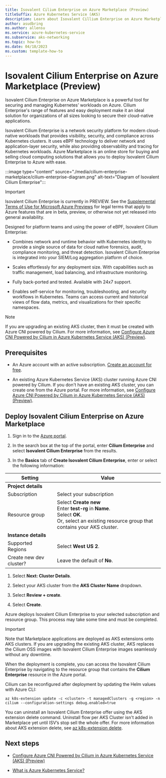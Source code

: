 ```yaml
---
title: Isovalent Cilium Enterprise on Azure Marketplace (Preview)
titleSuffix: Azure Kubernetes Service (AKS)
description: Learn about Isovalent Cillium Enterprise on Azure Marketplace and how to deploy it on Azure. 
author: asudbring
ms.author: allensu
ms.service: azure-kubernetes-service
ms.subservice: aks-networking
ms.topic: how-to
ms.date: 04/18/2023
ms.custom: template-how-to
---
```


# Isovalent Cilium Enterprise on Azure Marketplace (Preview)

Isovalent Cilium Enterprise on Azure Marketplace is a powerful tool for securing and managing Kubernetes’ workloads on Azure. Cilium Enterprise's range of features and easy deployment make it an ideal solution for organizations of all sizes looking to secure their cloud-native applications. 

Isovalent Cilium Enterprise is a network security platform for modern cloud-native workloads that provides visibility, security, and compliance across Kubernetes clusters. It uses eBPF technology to deliver network and application-layer security, while also providing observability and tracing for Kubernetes workloads. Azure Marketplace is an online store for buying and selling cloud computing solutions that allows you to deploy Isovalent Cilium Enterprise to Azure with ease. 

:::image type="content" source="./media/cilium-enterprise-marketplace/cilium-enterprise-diagram.png" alt-text="Diagram of Isovalent Cilium Enterprise":::

> [!IMPORTANT]
> Isovalent Cilium Enterprise is currently in PREVIEW.
> See the [Supplemental Terms of Use for Microsoft Azure Previews](https://azure.microsoft.com/support/legal/preview-supplemental-terms/) for legal terms that apply to Azure features that are in beta, preview, or otherwise not yet released into general availability.

Designed for platform teams and using the power of eBPF, Isovalent Cilium Enterprise:

* Combines network and runtime behavior with Kubernetes identity to provide a single source of data for cloud native forensics, audit, compliance monitoring, and threat detection. Isovalent Cilium Enterprise is integrated into your SIEM/Log aggregation platform of choice.

* Scales effortlessly for any deployment size. With capabilities such as traffic management, load balancing, and infrastructure monitoring.

* Fully back-ported and tested. Available with 24x7 support.

* Enables self-service for monitoring, troubleshooting, and security workflows in Kubernetes. Teams can access current and historical views of flow data, metrics, and visualizations for their specific namespaces.

> [!NOTE]
> If you are upgrading an existing AKS cluster, then it must be created with Azure CNI powered by Cilium. For more information, see [Configure Azure CNI Powered by Cilium in Azure Kubernetes Service (AKS) (Preview)](azure-cni-powered-by-cilium.md).

## Prerequisites

- An Azure account with an active subscription. [Create an account for free](https://azure.microsoft.com/free/?WT.mc_id=A261C142F).

- An existing Azure Kubernetes Service (AKS) cluster running Azure CNI powered by Cilium. If you don't have an existing AKS cluster, you can create one from the Azure portal. For more information, see [Configure Azure CNI Powered by Cilium in Azure Kubernetes Service (AKS) (Preview)](azure-cni-powered-by-cilium.md).

## Deploy Isovalent Cilium Enterprise on Azure Marketplace

1. Sign in to the [Azure portal](https://portal.azure.com/).

1. In the search box at the top of the portal, enter **Cilium Enterprise** and select **Isovalent Cilium Enterprise** from the results.

1. In the **Basics** tab of **Create Isovalent Cilium Enterprise**, enter or select the following information:

| Setting | Value |
| --- | --- |
| **Project details** | |
| Subscription | Select your subscription |
| Resource group | Select **Create new** </br> Enter **test-rg** in **Name**. </br> Select **OK**. </br> Or, select an existing resource group that contains your AKS cluster. |
| **Instance details** | |
| Supported Regions | Select **West US 2**. |
| Create new dev cluster? | Leave the default of **No**. |

1. Select **Next: Cluster Details**.

1. Select your AKS cluster from the **AKS Cluster Name** dropdown.

1. Select **Review + create**.

1. Select **Create**.

Azure deploys Isovalent Cilium Enterprise to your selected subscription and resource group. This process may take some time and must be completed. 

> [!IMPORTANT]
> Note that Marketplace applications are deployed as AKS extensions onto AKS clusters. If you are upgrading the existing AKS cluster, AKS replaces the Cilium OSS images with Isovalent Cilium Enterprise images seamlessly without any downtime. 

When the deployment is complete, you can access the Isovalent Cilium Enterprise by navigating to the resource group that contains the **Cilium Enterprise** resource in the Azure portal.

Cilium can be reconfigured after deployment by updating the Helm values with Azure CLI:

```azurecli
az k8s-extension update -c <cluster> -t managedClusters -g <region> -n cilium --configuration-settings debug.enabled=true
```

You can uninstall an Isovalent Cilium Enterprise offer using the AKS extension delete command. Uninstall flow per AKS Cluster isn't added in Marketplace yet until ISV’s stop sell the whole offer. For more information about AKS extension delete, see [az k8s-extension delete](/cli/azure/k8s-extension#az-k8s-extension-delete).

## Next steps

- [Configure Azure CNI Powered by Cilium in Azure Kubernetes Service (AKS) (Preview)](azure-cni-powered-by-cilium.md)

- [What is Azure Kubernetes Service?](intro-kubernetes.md)